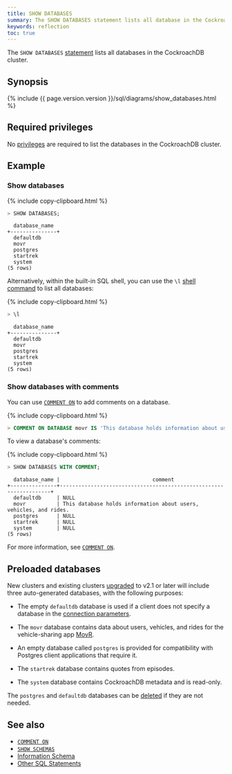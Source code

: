 ```yaml
---
title: SHOW DATABASES
summary: The SHOW DATABASES statement lists all database in the CockroachDB cluster.
keywords: reflection
toc: true
---
```


The `SHOW DATABASES` [statement](sql-statements.html) lists all databases in the CockroachDB cluster.

## Synopsis

<div>
{% include {{ page.version.version }}/sql/diagrams/show_databases.html %}
</div>

## Required privileges

No [privileges](authorization.html#assign-privileges) are required to list the databases in the CockroachDB cluster.

## Example

### Show databases

{% include copy-clipboard.html %}
~~~ sql
> SHOW DATABASES;
~~~

~~~
  database_name
+---------------+
  defaultdb
  movr
  postgres
  startrek
  system
(5 rows)
~~~

Alternatively, within the built-in SQL shell, you can use the `\l` [shell command](cockroach-sql.html#commands) to list all databases:

{% include copy-clipboard.html %}
~~~ sql
> \l
~~~

~~~
  database_name
+---------------+
  defaultdb
  movr
  postgres
  startrek
  system
(5 rows)
~~~

### Show databases with comments

You can use [`COMMENT ON`](comment-on.html) to add comments on a database.

{% include copy-clipboard.html %}
~~~ sql
> COMMENT ON DATABASE movr IS 'This database holds information about users, vehicles, and rides.';
~~~

To view a database's comments:

{% include copy-clipboard.html %}
~~~ sql
> SHOW DATABASES WITH COMMENT;
~~~

~~~
  database_name |                              comment
+---------------+-------------------------------------------------------------------+
  defaultdb     | NULL
  movr          | This database holds information about users, vehicles, and rides.
  postgres      | NULL
  startrek      | NULL
  system        | NULL
(5 rows)
~~~

For more information, see [`COMMENT ON`](comment-on.html).

## Preloaded databases

New clusters and existing clusters [upgraded](upgrade-cockroach-version.html) to v2.1 or later will include three auto-generated databases, with the following purposes:

- The empty `defaultdb` database is used if a client does not specify a database in the [connection parameters](connection-parameters.html).

- The `movr` database contains data about users, vehicles, and rides for the vehicle-sharing app [MovR](movr.html).

- An empty database called `postgres` is provided for compatibility with Postgres client applications that require it.

- The `startrek` database contains quotes from episodes.

- The `system` database contains CockroachDB metadata and is read-only.

The `postgres` and `defaultdb` databases can be [deleted](drop-database.html) if they are not needed.

## See also

- [`COMMENT ON`](comment-on.html)
- [`SHOW SCHEMAS`](show-schemas.html)
- [Information Schema](information-schema.html)
- [Other SQL Statements](sql-statements.html)
